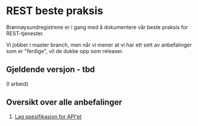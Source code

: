 # REST beste praksis

Brønnøysundregistrene er i gang med å dokumentere vår beste praksis for REST-tjenester.

Vi jobber i master branch, men når vi mener at vi har ett sett av anbefalinger som er "ferdige", vil de dukke opp som releaser.

## Gjeldende versjon - tbd
(I arbeid)

## Oversikt over alle anbefalinger
1. [Lag spesifikasjon for API'et](01_Lag_spesifikasjon_for_APIet.md)
